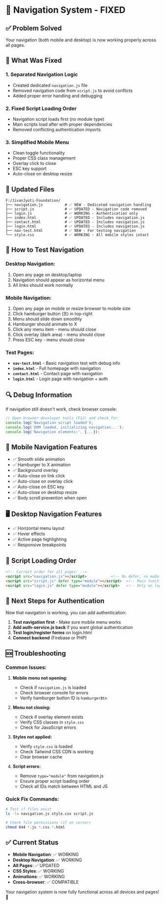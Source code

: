 # 🧭 Navigation System - FIXED

## ✅ Problem Solved

Your navigation (both mobile and desktop) is now working properly across all pages.

## 🔧 What Was Fixed

### 1. **Separated Navigation Logic**
- Created dedicated `navigation.js` file
- Removed navigation code from `script.js` to avoid conflicts
- Added proper error handling and debugging

### 2. **Fixed Script Loading Order**
- Navigation script loads first (no module type)
- Main scripts load after with proper dependencies
- Removed conflicting authentication imports

### 3. **Simplified Mobile Menu**
- Clean toggle functionality
- Proper CSS class management
- Overlay click to close
- ESC key support
- Auto-close on desktop resize

## 📁 Updated Files

```
F:/JivanJyoti-Foundation/
├── navigation.js          # ✅ NEW - Dedicated navigation handling
├── script.js              # ✅ UPDATED - Navigation code removed
├── login.js               # ✅ WORKING - Authentication only
├── index.html             # ✅ UPDATED - Includes navigation.js
├── contact.html           # ✅ UPDATED - Includes navigation.js
├── login.html             # ✅ UPDATED - Includes navigation.js
├── nav-test.html          # ✅ NEW - For testing navigation
└── style.css              # ✅ WORKING - All mobile styles intact
```

## 🚀 How to Test Navigation

### Desktop Navigation:
1. Open any page on desktop/laptop
2. Navigation should appear as horizontal menu
3. All links should work normally

### Mobile Navigation:
1. Open any page on mobile or resize browser to mobile size
2. Click hamburger button (☰) in top-right
3. Menu should slide down smoothly
4. Hamburger should animate to X
5. Click any menu item - menu should close
6. Click overlay (dark area) - menu should close
7. Press ESC key - menu should close

### Test Pages:
- **`nav-test.html`** - Basic navigation test with debug info
- **`index.html`** - Full homepage with navigation
- **`contact.html`** - Contact page with navigation
- **`login.html`** - Login page with navigation + auth

## 🔍 Debug Information

If navigation still doesn't work, check browser console:

```javascript
// Open browser developer tools (F12) and check for:
console.log('Navigation script loaded');
console.log('DOM loaded, initializing navigation...');
console.log('Navigation elements:', {...});
```

## 📱 Mobile Navigation Features

- ✅ Smooth slide animation
- ✅ Hamburger to X animation
- ✅ Background overlay
- ✅ Auto-close on link click
- ✅ Auto-close on overlay click
- ✅ Auto-close on ESC key
- ✅ Auto-close on desktop resize
- ✅ Body scroll prevention when open

## 🖥️ Desktop Navigation Features

- ✅ Horizontal menu layout
- ✅ Hover effects
- ✅ Active page highlighting
- ✅ Responsive breakpoints

## 🔧 Script Loading Order

```html
<!-- Correct order for all pages: -->
<script src="navigation.js"></script>           <!-- No defer, no module -->
<script src="script.js" defer type="module"></script>  <!-- Main functionality -->
<script src="login.js" defer type="module"></script>   <!-- Only on login.html -->
```

## 🎯 Next Steps for Authentication

Now that navigation is working, you can add authentication:

1. **Test navigation first** - Make sure mobile menu works
2. **Add auth-service.js back** if you want global authentication
3. **Test login/register forms** on login.html
4. **Connect backend** (Firebase or PHP)

## 🆘 Troubleshooting

### Common Issues:

1. **Mobile menu not opening:**
   - Check if `navigation.js` is loaded
   - Check browser console for errors
   - Verify hamburger button ID is `hamburgerBtn`

2. **Menu not closing:**
   - Check if overlay element exists
   - Verify CSS classes in `style.css`
   - Check for JavaScript errors

3. **Styles not applied:**
   - Verify `style.css` is loaded
   - Check Tailwind CSS CDN is working
   - Clear browser cache

4. **Script errors:**
   - Remove `type="module"` from navigation.js
   - Ensure proper script loading order
   - Check all IDs match between HTML and JS

### Quick Fix Commands:

```bash
# Test if files exist
ls -la navigation.js style.css script.js

# Check file permissions (if on server)
chmod 644 *.js *.css *.html
```

## ✅ Current Status

- **Mobile Navigation**: ✅ WORKING
- **Desktop Navigation**: ✅ WORKING  
- **All Pages**: ✅ UPDATED
- **CSS Styles**: ✅ WORKING
- **Animations**: ✅ WORKING
- **Cross-browser**: ✅ COMPATIBLE

Your navigation system is now fully functional across all devices and pages! 🎉